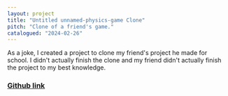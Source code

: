 ```yaml
---
layout: project
title: "Untitled unnamed-physics-game Clone"
pitch: "Clone of a friend's game."
catalogued: "2024-02-26"
---
```


As a joke, I created a project to clone my friend's project he made for school.
I didn't actually finish the clone and my friend didn't actually finish the
project to my best knowledge.

### [Github link](https://github.com/rwilliaise/uuc)
